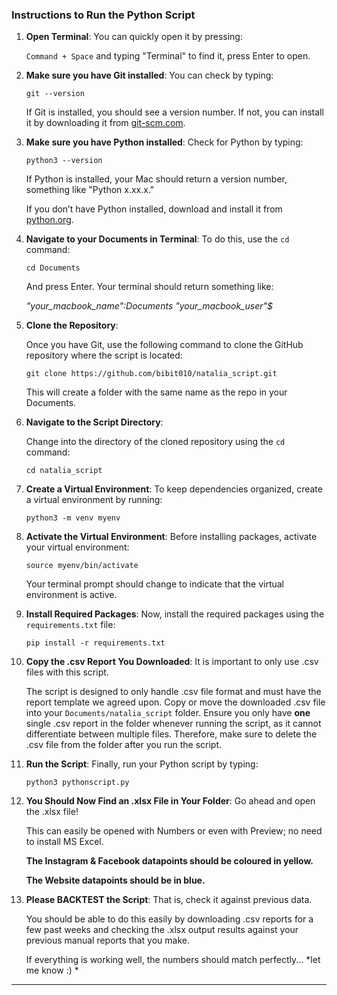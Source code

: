 
### Instructions to Run the Python Script

1. **Open Terminal**: You can quickly open it by pressing:

   `Command + Space` and typing "Terminal" to find it, press Enter to open.

2. **Make sure you have Git installed**: You can check by typing:

   ```
   git --version
   ```

   If Git is installed, you should see a version number. If not, you can install it by downloading it from [git-scm.com](https://git-scm.com/downloads).

3. **Make sure you have Python installed**: Check for Python by typing:

   ```
   python3 --version
   ```

   If Python is installed, your Mac should return a version number, something like "Python x.xx.x." 

   If you don’t have Python installed, download and install it from [python.org](https://www.python.org/downloads/).

4. **Navigate to your Documents in Terminal**: To do this, use the `cd` command:

   ```
   cd Documents
   ```

   And press Enter. Your terminal should return something like: 

   *"your_macbook_name":Documents "your_macbook_user"$*

5. **Clone the Repository**: 

   Once you have Git, use the following command to clone the GitHub repository where the script is located:

   ```
   git clone https://github.com/bibit010/natalia_script.git
   ```

   This will create a folder with the same name as the repo in your Documents.

6. **Navigate to the Script Directory**: 

   Change into the directory of the cloned repository using the `cd` command:

   ```
   cd natalia_script
   ```

7. **Create a Virtual Environment**: To keep dependencies organized, create a virtual environment by running:

   ```
   python3 -m venv myenv
   ```


8. **Activate the Virtual Environment**: Before installing packages, activate your virtual environment:

   ```
   source myenv/bin/activate
   ```

   Your terminal prompt should change to indicate that the virtual environment is active.

9. **Install Required Packages**: Now, install the required packages using the `requirements.txt` file:

   ```
   pip install -r requirements.txt
   ```

10. **Copy the .csv Report You Downloaded**: It is important to only use .csv files with this script. 

    The script is designed to only handle .csv file format and must have the report template we agreed upon. Copy or move the downloaded .csv file into your `Documents/natalia_script` folder. Ensure you only have **one** single .csv report in the folder whenever running the script, as it cannot differentiate between multiple files. Therefore, make sure to delete the .csv file from the folder after you run the script. 

11. **Run the Script**: Finally, run your Python script by typing:

    ```
    python3 pythonscript.py
    ```

12. **You Should Now Find an .xlsx File in Your Folder**: Go ahead and open the .xlsx file!  

    This can easily be opened with Numbers or even with Preview; no need to install MS Excel. 

    **The Instagram & Facebook datapoints should be coloured in yellow.**

    **The Website datapoints should be in blue.**

13. **Please BACKTEST the Script**: That is, check it against previous data.

    You should be able to do this easily by downloading .csv reports for a few past weeks and checking the .xlsx output results against your previous manual reports that you make. 

    If everything is working well, the numbers should match perfectly... *let me know :) *

___